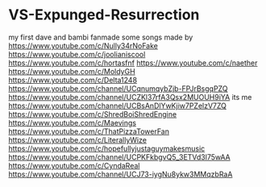 # VS-Expunged-Resurrection
my first dave and bambi fanmade
some songs made by
https://www.youtube.com/c/Nully34rNoFake
https://www.youtube.com/c/joolianiscool
https://www.youtube.com/c/hortasfnf
https://www.youtube.com/c/naether
https://www.youtube.com/c/MoldyGH
https://www.youtube.com/c/Delta1248
https://www.youtube.com/channel/UCqnumqybZjb-FPJrBsgqPZQ
https://www.youtube.com/channel/UCZKl37rfA3Qsx2MUOUH9iYA its me
https://www.youtube.com/channel/UCBsAnDlYwKjiw7PZelzV7ZQ
https://www.youtube.com/c/ShredBoiShredEngine
https://www.youtube.com/c/Maevings
https://www.youtube.com/c/ThatPizzaTowerFan
https://www.youtube.com/c/LiterallyWize
https://www.youtube.com/c/hopefullyjustaguymakesmusic
https://www.youtube.com/channel/UCPKFkbgvQ5_3ETVd3l75wAA
https://www.youtube.com/c/CyndaReal
https://www.youtube.com/channel/UCJ73-iygNu8ykw3MMqzbRaA
